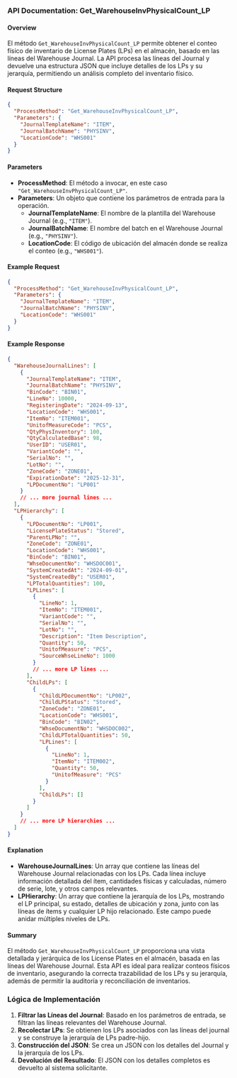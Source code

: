 ### API Documentation: Get_WarehouseInvPhysicalCount_LP

#### **Overview**
El método `Get_WarehouseInvPhysicalCount_LP` permite obtener el conteo físico de inventario de License Plates (LPs) en el almacén, basado en las líneas del Warehouse Journal. La API procesa las líneas del Journal y devuelve una estructura JSON que incluye detalles de los LPs y su jerarquía, permitiendo un análisis completo del inventario físico.

#### **Request Structure**
```json
{
  "ProcessMethod": "Get_WarehouseInvPhysicalCount_LP",
  "Parameters": {
    "JournalTemplateName": "ITEM",
    "JournalBatchName": "PHYSINV",
    "LocationCode": "WHS001"
  }
}
```

#### **Parameters**
- **ProcessMethod**: El método a invocar, en este caso `"Get_WarehouseInvPhysicalCount_LP"`.
- **Parameters**: Un objeto que contiene los parámetros de entrada para la operación.
  - **JournalTemplateName**: El nombre de la plantilla del Warehouse Journal (e.g., `"ITEM"`).
  - **JournalBatchName**: El nombre del batch en el Warehouse Journal (e.g., `"PHYSINV"`).
  - **LocationCode**: El código de ubicación del almacén donde se realiza el conteo (e.g., `"WHS001"`).

#### **Example Request**
```json
{
  "ProcessMethod": "Get_WarehouseInvPhysicalCount_LP",
  "Parameters": {
    "JournalTemplateName": "ITEM",
    "JournalBatchName": "PHYSINV",
    "LocationCode": "WHS001"
  }
}
```

#### **Example Response**
```json
{
  "WarehouseJournalLines": [
    {
      "JournalTemplateName": "ITEM",
      "JournalBatchName": "PHYSINV",
      "BinCode": "BIN01",
      "LineNo": 10000,
      "RegisteringDate": "2024-09-13",
      "LocationCode": "WHS001",
      "ItemNo": "ITEM001",
      "UnitofMeasureCode": "PCS",
      "QtyPhysInventory": 100,
      "QtyCalculatedBase": 98,
      "UserID": "USER01",
      "VariantCode": "",
      "SerialNo": "",
      "LotNo": "",
      "ZoneCode": "ZONE01",
      "ExpirationDate": "2025-12-31",
      "LPDocumentNo": "LP001"
    }
    // ... more journal lines ...
  ],
  "LPHierarchy": [
    {
      "LPDocumentNo": "LP001",
      "LicensePlateStatus": "Stored",
      "ParentLPNo": "",
      "ZoneCode": "ZONE01",
      "LocationCode": "WHS001",
      "BinCode": "BIN01",
      "WhseDocumentNo": "WHSDOC001",
      "SystemCreatedAt": "2024-09-01",
      "SystemCreatedBy": "USER01",
      "LPTotalQuantities": 100,
      "LPLines": [
        {
          "LineNo": 1,
          "ItemNo": "ITEM001",
          "VariantCode": "",
          "SerialNo": "",
          "LotNo": "",
          "Description": "Item Description",
          "Quantity": 50,
          "UnitofMeasure": "PCS",
          "SourceWhseLineNo": 1000
        }
        // ... more LP lines ...
      ],
      "ChildLPs": [
        {
          "ChildLPDocumentNo": "LP002",
          "ChildLPStatus": "Stored",
          "ZoneCode": "ZONE01",
          "LocationCode": "WHS001",
          "BinCode": "BIN02",
          "WhseDocumentNo": "WHSDOC002",
          "ChildLPTotalQuantities": 50,
          "LPLines": [
            {
              "LineNo": 1,
              "ItemNo": "ITEM002",
              "Quantity": 50,
              "UnitofMeasure": "PCS"
            }
          ],
          "ChildLPs": []
        }
      ]
    }
    // ... more LP hierarchies ...
  ]
}
```

#### **Explanation**
- **WarehouseJournalLines**: Un array que contiene las líneas del Warehouse Journal relacionadas con los LPs. Cada línea incluye información detallada del ítem, cantidades físicas y calculadas, número de serie, lote, y otros campos relevantes.
- **LPHierarchy**: Un array que contiene la jerarquía de los LPs, mostrando el LP principal, su estado, detalles de ubicación y zona, junto con las líneas de ítems y cualquier LP hijo relacionado. Este campo puede anidar múltiples niveles de LPs.

#### **Summary**
El método `Get_WarehouseInvPhysicalCount_LP` proporciona una vista detallada y jerárquica de los License Plates en el almacén, basada en las líneas del Warehouse Journal. Esta API es ideal para realizar conteos físicos de inventario, asegurando la correcta trazabilidad de los LPs y su jerarquía, además de permitir la auditoría y reconciliación de inventarios.

### Lógica de Implementación
1. **Filtrar las Líneas del Journal**: Basado en los parámetros de entrada, se filtran las líneas relevantes del Warehouse Journal.
2. **Recolectar LPs**: Se obtienen los LPs asociados con las líneas del journal y se construye la jerarquía de LPs padre-hijo.
3. **Construcción del JSON**: Se crea un JSON con los detalles del Journal y la jerarquía de los LPs.
4. **Devolución del Resultado**: El JSON con los detalles completos es devuelto al sistema solicitante.

